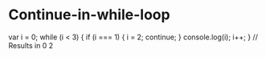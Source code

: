 # Continue-in-while-loop

var i = 0;
while (i < 3) {
 if (i === 1) {
 i = 2;
 continue;
}
 console.log(i);
 i++;
}
 // Results in 0 2
